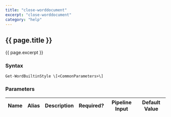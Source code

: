 ```yaml
---
title: "close-worddocument"
excerpt: "close-worddocument"
category: "help"
---
```

## {{ page.title }}
{{ page.excerpt }}

### Syntax
`Get-WordBuiltinStyle \[<CommonParameters>\]`

### Parameters

<table class="table table-striped table-bordered table-condensed visible-on">
	<thead>
		<tr>
			<th>Name</th>
			<th class="visible-lg visible-md">Alias</th>
			<th>Description</th>
			<th class="visible-lg visible-md">Required?</th>
			<th class="visible-lg">Pipeline Input</th>
			<th class="visible-lg">Default Value</th>
		</tr>
	</thead>
	<tbody>
	</tbody>
</table>			

